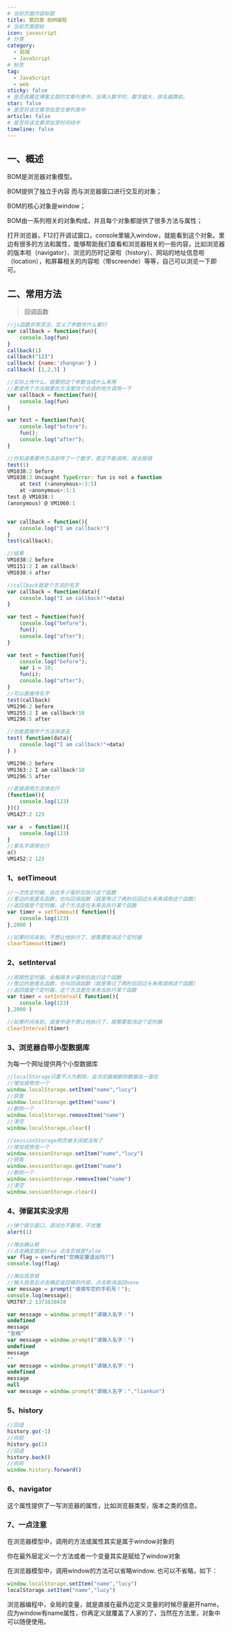 ```yaml
---
# 当前页面内容标题
title: 第四章 BOM编程
# 当前页面图标
icon: javascript
# 分类
category:
  - 前端
  - JavaScript
# 标签
tag:
  - JavaScript
  - web
sticky: false
# 是否收藏在博客主题的文章列表中，当填入数字时，数字越大，排名越靠前。
star: false
# 是否将该文章添加至文章列表中
article: false
# 是否将该文章添加至时间线中
timeline: false
---
```


## 一、概述

BOM是浏览器对象模型。

BOM提供了独立于内容 而与浏览器窗口进行交互的对象；

BOM的核心对象是window；

BOM由一系列相关的对象构成，并且每个对象都提供了很多方法与属性；

打开浏览器，F12打开调试窗口，console里输入window，就能看到这个对象。里边有很多的方法和属性，能够帮助我们查看和浏览器相关的一些内容，比如浏览器的版本啦（navigator）、浏览的历时记录啦（history）、网站的地址信息啦（location），和屏幕相关的内容啦（带screende）等等，自己可以浏览一下即可。

## 二、常用方法

> 回调函数

```javascript
//js函数非常灵活，定义了参数传什么都行
var callback = function(fun){
    console.log(fun)
}
callback(1)
callback("123")
callback( {name:'zhangnan'} )
callback( [1,2,3] )

//实际上传什么，就要把这个参数当成什么来用
//要是传个方法就要在方法里找个合适的地方调用一下
var callback = function(fun){
    console.log(fun)
}

var test = function(fun){
    console.log("before");
    fun();
    console.log("after");
}

//你知道需要传方法却传了一个数字，更定不能调用，就会报错
test(1)
VM1038:2 before
VM1038:3 Uncaught TypeError: fun is not a function
    at test (<anonymous>:3:5)
    at <anonymous>:1:1
test @ VM1038:3
(anonymous) @ VM1060:1


var callback = function(){
    console.log("I am callback!")
}
test(callback);

//结果
VM1038:2 before
VM1151:2 I am callback!
VM1038:4 after

//callback就是个方法的名字
var callback = function(data){
    console.log("I am callback!"+data)
}

var test = function(fun){
    console.log("before");
    fun();
    console.log("after");
}

var test = function(fun){
    console.log("before");
    var i = 10;
    fun(i);
    console.log("after");
}
//可以直接传名字
test(callback)
VM1296:2 before
VM1255:2 I am callback!10
VM1296:5 after

//也能直接传个方法体进去
test( function(data){
    console.log("I am callback!"+data)
} )

VM1296:2 before
VM1363:2 I am callback!10
VM1296:5 after

//直接调用方法体也行
(function(){
    console.log(123)
})()
VM1427:2 123

var a  = function(){
    console.log(123)
}
//拿名字调用也行
a()
VM1452:2 123
```

### 1、setTimeout

```javascript
//一次性定时器，会在多少毫秒后执行这个函数
//里边的是匿名函数，也叫回调函数（就是等过了两秒后回过头来再调用这个函数）
//返回值是个定时器，这个方法是在未来去执行某个函数
var timer = setTimeout( function(){
    console.log(123)
},2000 )

//如果时间未到，不想让他执行了，就需要取消这个定时器
clearTimeout(timer)
```

### 2、setInterval

```javascript
//周期性定时器，会每隔多少毫秒后执行这个函数
//里边的是匿名函数，也叫回调函数（就是等过了两秒后回过头来再调用这个函数）
//返回值是个定时器，这个方法是在未来去执行某个函数
var timer = setInterval( function(){
    console.log(123)
},2000 )

//如果时间未到，或者中途不想让他执行了，就需要取消这个定时器
clearInterval(timer)
```

### 3、浏览器自带小型数据库

为每一个网址提供两个小型数据库

```javascript
//localStorage只要不人为删除，会浏览器被删除数据会一直在
//增加或修改一个
window.localStorage.setItem("name","lucy")
//获取
window.localStorage.getItem("name")
//删除一个
window.localStorage.removeItem("name")
//清空
window.localStorage.clear()

//sessionStorage网页被关闭就没有了
//增加或修改一个
window.sessionStorage.setItem("name","lucy")
//获取
window.sessionStorage.getItem("name")
//删除一个
window.sessionStorage.removeItem("name")
//清空
window.sessionStorage.clear()
```

### 4、弹窗其实没求用

```javascript
//弹个提示窗口，调试也不要用，不优雅
alert(1)

//弹出确认框
//点击确定就是true 点击否就是false
var flag = confirm("您确定要退出吗?")
console.log(flag)

//弹出信息框
//输入信息后点击确定返回填的内容，点击取消返回none
var message = prompt("请填写您的手机号！");
console.log(message);
VM3797:2 1373838438

var message = window.prompt("请输入名字：")
undefined
message
"张楠"
var message = window.prompt("请输入名字：")
undefined
message
""
var message = window.prompt("请输入名字：")
undefined
message
null
var message = window.prompt("请输入名字：","liankun")
```

### 5、history

```javascript
//回退
history.go(-1)
//向前
history.go(1)
//回退
history.back()
//向前
window.history.forward()
```

### 6、navigator

这个属性提供了一写浏览器的属性，比如浏览器类型，版本之类的信息。

### 7、一点注意

在浏览器模型中，调用的方法或属性其实是属于window对象的

你在最外层定义一个方法或者一个变量其实是赋给了window对象

在浏览器模型中，调用window的方法可以省略window. 也可以不省略，如下：

```javascript
window.localStorage.setItem("name","lucy")
localStorage.setItem("name","lucy")
```

浏览器编程中，全局的变量，就是直接在最外边定义变量的时候尽量避开name，应为window有name属性，你再定义就覆盖了人家的了，当然在方法里，对象中可以随便使用。
